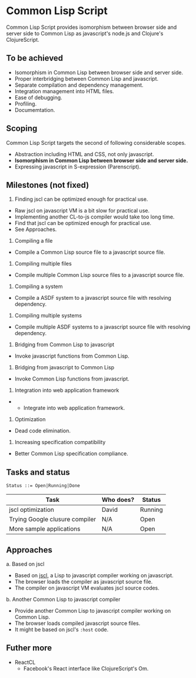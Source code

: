 # Common Lisp Script

Common Lisp Script provides isomorphism between browser side and server side to Common Lisp as javascript's node.js and Clojure's ClojureScript.

## To be achieved

- Isomorphism in Common Lisp between browser side and server side.
- Proper interbridging between Common Lisp and javascript.
- Separate compilation and dependency management.
- Integration management into HTML files.
- Ease of debugging.
- Profiling.
- Documemtation.

## Scoping

Common Lisp Script targets the second of following considerable scopes.

- Abstraction including HTML and CSS, not only javascript.
- **Isomorphism in Common Lisp between browser side and server side.**
- Expressing javascript in S-expression (Parenscript).

## Milestones (not fixed)

1. Finding jscl can be optimized enough for practical use.
  - Raw jscl on javascript VM is a bit slow for practical use.
  - Implementing another CL-to-js compiler would take too long time.
  - Find that jscl can be optimized enough for practical use.
  - See Approaches.

1. Compiling a file
  - Compile a Common Lisp source file to a javascript source file.

1. Compiling multiple files
  - Compile multiple Common Lisp source files to a javascript source file.

1. Compiling a system
  - Compile a ASDF system to a javascript source file with resolving dependency.

1. Compiling multiple systems
  - Compile multiple ASDF systems to a javascript source file with resolving dependency.

1. Bridging from Common Lisp to javascript
  - Invoke javascript functions from Common Lisp.

1. Bridging from javascript to Common Lisp
  - Invoke Common Lisp functions from javascript.

1. Integration into web application framework
 -  - Integrate into web application framework.

1. Optimization
 - Dead code elimination.

1. Increasing specification compatibility
 - Better Common Lisp specification compliance.

## Tasks and status

    Status ::= Open|Running|Done

|Task|Who does?|Status|
|---|---|---|
|jscl optimization|David|Running|
|Trying Google clusure compiler|N/A|Open|
|More sample applications|N/A|Open|

## Approaches

a. Based on jscl
  - Based on [jscl](https://github.com/davazp/jscl), a Lisp to javascript compiler working on javascript.
  - The browser loads the compiler as javascript source file.
  - The compiler on javascript VM evaluates jscl source codes.

b. Another Common Lisp to javascript compiler
  - Provide another Common Lisp to javascript compiler working on Common Lisp.
  - The browser loads compiled javascript source files.
  - It might be based on jscl's `:host` code.

## Futher more

- ReactCL
  - Facebook's React interface like ClojureScript's Om.
